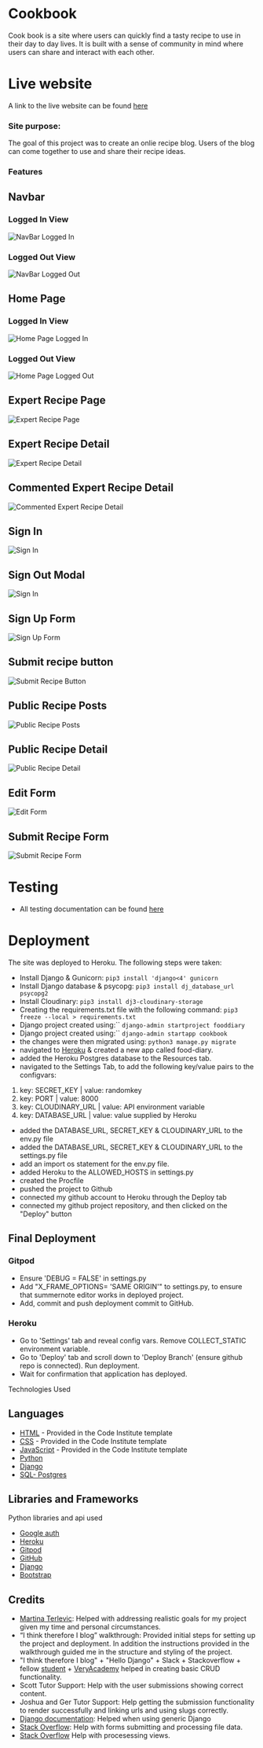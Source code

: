 # Cookbook
Cook book is a site where users can quickly find a tasty recipe to use in their day to day lives.
It is built with a sense of community in mind where users can share and interact with each other. 

# Live website
A link to the live website can be found [here](https://food-diary.herokuapp.com/)

### Site purpose:
The goal of this project was to create an onlie recipe blog.  Users of the blog can come together to use and share their recipe ideas. 

### Features

## Navbar 
 ### Logged In View
  ![NavBar Logged In](docs/testing/Navbar-loggedin.png)


### Logged Out View
  ![NavBar Logged Out](docs/testing/Navbar-loggedout.png)

## Home Page
 ### Logged In View
  ![Home Page Logged In](docs/testing/home%20page-loggedin.png)

 ### Logged Out View
 ![Home Page Logged Out](docs/testing/Home%20page%20logged%20out.png)

## Expert Recipe Page
 ![Expert Recipe Page](docs/testing/expert-recipe-page.png)

## Expert Recipe Detail
 ![Expert Recipe Detail](docs/testing/Exper%20Recipe%20detail.png)

 ## Commented Expert Recipe Detail
 ![Commented Expert Recipe Detail](docs/testing/Commented%20expert%20recipe.png)

## Sign In
  ![Sign In](docs/testing/Sign%20in%20page.png)

## Sign Out Modal

  ![Sign In](docs/testing/Sign%20out%20modal.png)

## Sign Up Form
 ![Sign Up Form](docs/testing/Sign%20Up%20Form.png)

## Submit recipe button

![Submit Recipe Button](docs/testing/Submit%20recipe%20button.png)

## Public Recipe Posts
![Public Recipe Posts](docs/testing/Public%20Recipe%20Posts.png)

## Public Recipe Detail
![Public Recipe Detail](docs/testing/Public%20Recipe%20Detail.png)

## Edit Form
![Edit Form](docs/testing/Edit%20Form.png)

## Submit Recipe Form
![Submit Recipe Form](docs/testing/Submit%20Recipe%20Form.png)

# Testing 

-  All testing documentation can be found [here](/TESTS.md)


# Deployment
The site was deployed to Heroku. The following steps were taken:
- Install Django & Gunicorn:
```pip3 install 'django<4' gunicorn```
- Install Django database & psycopg:
```pip3 install dj_database_url psycopg2```
- Install Cloudinary:
```pip3 install dj3-cloudinary-storage```
- Creating the requirements.txt file with the following command:
```pip3 freeze --local > requirements.txt```
- Django project created using:``
```django-admin startproject fooddiary```
- Django project created using:``
```django-admin startapp cookbook```
- the changes were then migrated using:
```python3 manage.py migrate```
- navigated to [Heroku](www.heroku.com) & created a new app called food-diary.
- added the Heroku Postgres database to the Resources tab.
- navigated to the Settings Tab, to add the following key/value pairs to the configvars:
1. key: SECRET_KEY | value: randomkey
2. key: PORT | value: 8000
3. key: CLOUDINARY_URL | value: API environment variable
4. key: DATABASE_URL | value: value supplied by Heroku
- added the DATABASE_URL, SECRET_KEY & CLOUDINARY_URL to the env.py file
- added the DATABASE_URL, SECRET_KEY & CLOUDINARY_URL to the settings.py file
- add an import os statement for the env.py file.
- added Heroku to the ALLOWED_HOSTS in settings.py
- created the Procfile
- pushed the project to Github
- connected my github account to Heroku through the Deploy tab
- connected my github project repository, and then clicked on the "Deploy" button

## Final Deployment

### Gitpod
- Ensure 'DEBUG = FALSE' in settings.py
- Add "X_FRAME_OPTIONS= 'SAME ORIGIN'" to settings.py, to ensure that summernote editor works in deployed project.
- Add, commit and push deployment commit to GitHub.

### Heroku
- Go to 'Settings' tab and reveal config vars. Remove COLLECT_STATIC environment variable.
- Go to 'Deploy' tab and scroll down to 'Deploy Branch' (ensure github repo is connected). Run deployment.
- Wait for confirmation that application has deployed.

Technologies Used 

## Languages 

+ [HTML](https://en.wikipedia.org/wiki/HTML "HTML") - Provided in the Code Institute template
+ [CSS](https://en.wikipedia.org/wiki/CSS "CSS") - Provided in the Code Institute template
+ [JavaScript](http://en.wikipedia.org/wiki/JavaScript "JavaScript") - Provided in the Code Institute template
+ [Python](https://en.wikipedia.org/wiki/Python_(programming_language) "Python")
+ [Django](https://www.djangoproject.com/ "Django")
+ [SQL- Postgres](https://www.postgresql.org/ "SQL - Postgres")


## Libraries and Frameworks
Python libraries and api used
- [Google auth](https://google-auth.readthedocs.io/en/master/index.html)
- [Heroku](https://www.heroku.com/)
- [Gitpod](https://www.gitpod.io/)
- [GitHub](https://github.com/)
- [Django](https://www.djangoproject.com/)
- [Bootstrap](https://getbootstrap.com/)

## Credits

- [Martina Terlevic](https://github.com/SephTheOverwitch): Helped with addressing realistic goals for my project given my time and personal circumstances. 
- “I think therefore I blog” walkthrough: Provided initial steps for setting up the project and deployment. In addition the instructions provided in the walkthrough guided me in the structure and styling of the project. 
-  "I think therefore I blog" + "Hello Django" + Slack + Stackoverflow + fellow  [student](https://github.com/CluelessBiker) + [VeryAcademy](https://www.youtube.com/watch?v=pNVgLDKrK40) helped in creating basic CRUD functionality. 
- Scott Tutor Support: Help with the user submissions showing correct content. 
- Joshua and Ger Tutor Support: Help getting the submission functionality to render successfully and linking urls and using slugs correctly. 
- [Django documentation](https://docs.djangoproject.com/en/4.1/topics/http/file-uploads/): Helped when using generic Django 
- [Stack Overflow](https://stackoverflow.com/questions/4526273/what-does-enctype-multipart-form-data-mean): Help with forms submitting and processing file data. 
- [Stack Overflow](https://stackoverflow.com/questions/37207742/django-redirect) Help with procesessing views.

